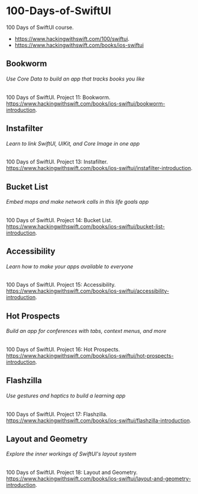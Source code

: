 # 100-Days-of-SwiftUI
100 Days of SwiftUI course. 
- https://www.hackingwithswift.com/100/swiftui.
- https://www.hackingwithswift.com/books/ios-swiftui

## Bookworm
###### Use Core Data to build an app that tracks books you like
100 Days of SwiftUI. Project 11: Bookworm. https://www.hackingwithswift.com/books/ios-swiftui/bookworm-introduction.

## Instafilter
###### Learn to link SwiftUI, UIKit, and Core Image in one app
100 Days of SwiftUI. Project 13: Instafilter. https://www.hackingwithswift.com/books/ios-swiftui/instafilter-introduction.

## Bucket List
###### Embed maps and make network calls in this life goals app
100 Days of SwiftUI. Project 14: Bucket List. https://www.hackingwithswift.com/books/ios-swiftui/bucket-list-introduction.

## Accessibility
###### Learn how to make your apps available to everyone
100 Days of SwiftUI. Project 15: Accessibility. https://www.hackingwithswift.com/books/ios-swiftui/accessibility-introduction.

## Hot Prospects
###### Build an app for conferences with tabs, context menus, and more
100 Days of SwiftUI. Project 16: Hot Prospects. https://www.hackingwithswift.com/books/ios-swiftui/hot-prospects-introduction.

## Flashzilla
###### Use gestures and haptics to build a learning app
100 Days of SwiftUI. Project 17: Flashzilla. https://www.hackingwithswift.com/books/ios-swiftui/flashzilla-introduction.

## Layout and Geometry
###### Explore the inner workings of SwiftUI's layout system
100 Days of SwiftUI. Project 18: Layout and Geometry. https://www.hackingwithswift.com/books/ios-swiftui/layout-and-geometry-introduction.
